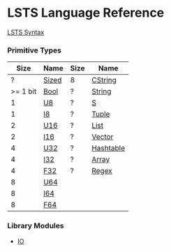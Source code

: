 <link rel="stylesheet" type="text/css" href="styles.css">

# LSTS Language Reference

[LSTS Syntax](https://andrew-johnson-4.github.io/lsts-language-reference/lsts-syntax)

### Primitive Types
  
| Size     | Name                                                                          | Size   | Name |
| -------- | ----------------------------------------------------------------------------- | ------ | ---- |
| ?        | [Sized](https://andrew-johnson-4.github.io/lsts-language-reference/lib-sized) | 8      | [CString](https://andrew-johnson-4.github.io/lsts-language-reference/lib-cstring) |
| >= 1 bit | [Bool](https://andrew-johnson-4.github.io/lsts-language-reference/lib-bool)   | ?      | [String](https://andrew-johnson-4.github.io/lsts-language-reference/lib-string) |
| 1        | [U8](https://andrew-johnson-4.github.io/lsts-language-reference/lib-u8)       | ?      | [S](https://andrew-johnson-4.github.io/lsts-language-reference/lib-s-expression) |
| 1        | [I8](https://andrew-johnson-4.github.io/lsts-language-reference/lib-i8)       | ?      | [Tuple](https://andrew-johnson-4.github.io/lsts-language-reference/lib-tuple) |
| 2        | [U16](https://andrew-johnson-4.github.io/lsts-language-reference/lib-u16)     | ?      | [List](https://andrew-johnson-4.github.io/lsts-language-reference/lib-list) |
| 2        | [I16](https://andrew-johnson-4.github.io/lsts-language-reference/lib-i16)     | ?      | [Vector](https://andrew-johnson-4.github.io/lsts-language-reference/lib-vector) |
| 4        | [U32](https://andrew-johnson-4.github.io/lsts-language-reference/lib-u32)     | ?      | [Hashtable](https://andrew-johnson-4.github.io/lsts-language-reference/lib-hashtable) |
| 4        | [I32](https://andrew-johnson-4.github.io/lsts-language-reference/lib-i32)     | ?      | [Array](https://andrew-johnson-4.github.io/lsts-language-reference/lib-array) |
| 4        | [F32](https://andrew-johnson-4.github.io/lsts-language-reference/lib-f32)     | ?      | [Regex](https://andrew-johnson-4.github.io/lsts-language-reference/lib-regex) |
| 8        | [U64](https://andrew-johnson-4.github.io/lsts-language-reference/lib-u64)     | &nbsp; | &nbsp; |
| 8        | [I64](https://andrew-johnson-4.github.io/lsts-language-reference/lib-i64)     | &nbsp; | &nbsp; |
| 8        | [F64](https://andrew-johnson-4.github.io/lsts-language-reference/lib-f64)     | &nbsp; | &nbsp; |

### Library Modules

* [IO](https://andrew-johnson-4.github.io/lsts-language-reference/lib-io)


